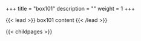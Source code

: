 +++
title = "box101"
description = ""
weight = 1
+++

{{< lead >}}
box101 content
{{< /lead >}}



{{< childpages >}}